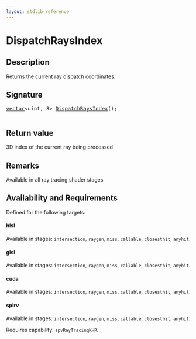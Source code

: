 ```yaml
---
layout: stdlib-reference
---
```


# DispatchRaysIndex

## Description

Returns the current ray dispatch coordinates.



## Signature 

<pre>
<a href="../types/vector/index.html" class="code_type">vector</a>&lt;<span class="code_keyword">uint</span>, 3&gt; <a href="dispatchraysindex-08c.html">DispatchRaysIndex</a>();

</pre>

## Return value
3D index of the current ray being processed

## Remarks
Available in all ray tracing shader stages


## Availability and Requirements

Defined for the following targets:

#### hlsl
Available in stages: `intersection`, `raygen`, `miss`, `callable`, `closesthit`, `anyhit`.

#### glsl
Available in stages: `intersection`, `raygen`, `miss`, `callable`, `closesthit`, `anyhit`.

#### cuda
Available in stages: `intersection`, `raygen`, `miss`, `callable`, `closesthit`, `anyhit`.

#### spirv
Available in stages: `intersection`, `raygen`, `miss`, `callable`, `closesthit`, `anyhit`.

Requires capability: `spvRayTracingKHR`.


